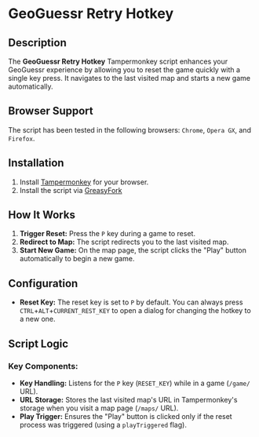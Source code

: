 # GeoGuessr Retry Hotkey

## Description
The **GeoGuessr Retry Hotkey** Tampermonkey script enhances your GeoGuessr experience by allowing you to reset the game quickly with a single key press. It navigates to the last visited map and starts a new game automatically.

## Browser Support
The script has been tested in the following browsers: `Chrome`, `Opera GX`, and `Firefox`.

## Installation
1. Install [Tampermonkey](https://www.tampermonkey.net/) for your browser.
2. Install the script via [GreasyFork](https://greasyfork.org/de/scripts/524965-geoguessr-retry-hotkey)

## How It Works
1. **Trigger Reset:** Press the `P` key during a game to reset.
2. **Redirect to Map:** The script redirects you to the last visited map.
3. **Start New Game:** On the map page, the script clicks the "Play" button automatically to begin a new game.

## Configuration
- **Reset Key:** The reset key is set to `P` by default. You can always press `CTRL`+`ALT`+`CURRENT_REST_KEY` to open a dialog for changing the hotkey to a new one.

## Script Logic
### Key Components:
- **Key Handling:** Listens for the `P` key (`RESET_KEY`) while in a game (`/game/` URL).
- **URL Storage:** Stores the last visited map's URL in Tampermonkey's storage when you visit a map page (`/maps/` URL).
- **Play Trigger:** Ensures the "Play" button is clicked only if the reset process was triggered (using a `playTriggered` flag).
